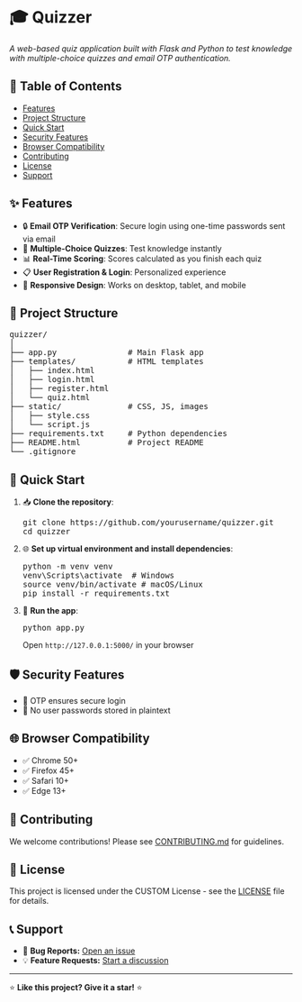 <!DOCTYPE html>

<html lang="en">


<h1>🎓 Quizzer</h1>
<p><em>A web-based quiz application built with Flask and Python to test knowledge with multiple-choice quizzes and email OTP authentication.</em></p>

<h2>📌 Table of Contents</h2>
<ul>
    <li><a href="#features">Features</a></li>
    <li><a href="#project-structure">Project Structure</a></li>
    <li><a href="#quick-start">Quick Start</a></li>
    <li><a href="#security-features">Security Features</a></li>
    <li><a href="#browser-compatibility">Browser Compatibility</a></li>
    <li><a href="#contributing">Contributing</a></li>
    <li><a href="#license">License</a></li>
    <li><a href="#support">Support</a></li>
</ul>

<h2 id="features">✨ Features</h2>
<ul>
    <li>🔒 <strong>Email OTP Verification</strong>: Secure login using one-time passwords sent via email</li>
    <li>🎯 <strong>Multiple-Choice Quizzes</strong>: Test knowledge instantly</li>
    <li>📊 <strong>Real-Time Scoring</strong>: Scores calculated as you finish each quiz</li>
    <li>📋 <strong>User Registration & Login</strong>: Personalized experience</li>
    <li>📱 <strong>Responsive Design</strong>: Works on desktop, tablet, and mobile</li>
</ul>

<h2 id="project-structure">📂 Project Structure</h2>
<pre>
quizzer/
│
├── app.py               # Main Flask app
├── templates/           # HTML templates
│   ├── index.html
│   ├── login.html
│   ├── register.html
│   └── quiz.html
├── static/              # CSS, JS, images
│   ├── style.css
│   └── script.js
├── requirements.txt     # Python dependencies
├── README.html          # Project README
└── .gitignore
</pre>

<h2 id="quick-start">🚀 Quick Start</h2>
<ol>
    <li>📥 <strong>Clone the repository</strong>:
        <pre>git clone https://github.com/yourusername/quizzer.git
cd quizzer</pre>
    </li>
    <li>🌐 <strong>Set up virtual environment and install dependencies</strong>:
        <pre>python -m venv venv
venv\Scripts\activate  # Windows
source venv/bin/activate # macOS/Linux
pip install -r requirements.txt</pre>
    </li>
    <li>🎯 <strong>Run the app</strong>:
        <pre>python app.py</pre>
        Open <code>http://127.0.0.1:5000/</code> in your browser
    </li>
</ol>

<h2 id="security-features">🛡️ Security Features</h2>
<ul>
    <li>🔐 OTP ensures secure login</li>
    <li>💾 No user passwords stored in plaintext</li>
</ul>

<h2 id="browser-compatibility">🌐 Browser Compatibility</h2>
<ul>
    <li>✅ Chrome 50+</li>
    <li>✅ Firefox 45+</li>
    <li>✅ Safari 10+</li>
    <li>✅ Edge 13+</li>
</ul>

<h2 id="contributing">🤝 Contributing</h2>
<p>We welcome contributions! Please see <a href="CONTRIBUTING.md">CONTRIBUTING.md</a> for guidelines.</p>

<h2 id="license">📄 License</h2>
<p>This project is licensed under the CUSTOM License - see the <a href="https://github.com/thecodingdhami/quizzer/blob/main/LICENSE.md">LICENSE</a> file for details.</p>

<h2 id="support">📞 Support</h2>
<ul>
    <li>🐛 <strong>Bug Reports:</strong> <a href="https://github.com/thecodingdhami/quizzer/issues">Open an issue</a></li>
    <li>💡 <strong>Feature Requests:</strong> <a href="https://github.com/thecodingdhami/quizzer/discussions">Start a discussion</a></li>
</ul>

<hr>
<p>⭐ <strong>Like this project? Give it a star!</strong> ⭐</p>

</body>
</html>

